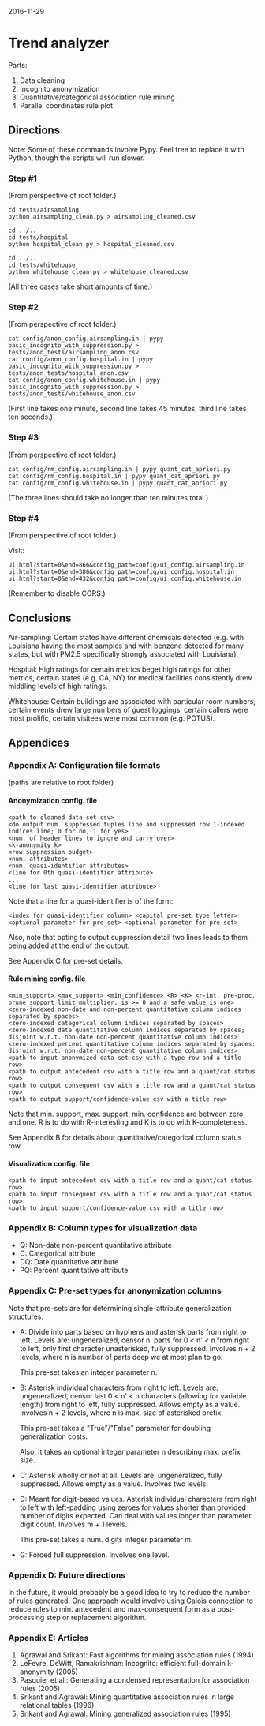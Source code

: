 2016-11-29

# Trend analyzer

Parts:

1. Data cleaning
2. Incognito anonymization
3. Quantitative/categorical association rule mining
4. Parallel coordinates rule plot

## Directions

Note: Some of these commands involve Pypy. Feel free to replace it with Python, though the scripts will run slower.

### Step #1

(From perspective of root folder.)

    cd tests/airsampling
    python airsampling_clean.py > airsampling_cleaned.csv

    cd ../..
    cd tests/hospital
    python hospital_clean.py > hospital_cleaned.csv

    cd ../..
    cd tests/whitehouse
    python whitehouse_clean.py > whitehouse_cleaned.csv

(All three cases take short amounts of time.)

### Step #2

(From perspective of root folder.)

    cat config/anon_config.airsampling.in | pypy basic_incognito_with_suppression.py > tests/anon_tests/airsampling_anon.csv
    cat config/anon_config.hospital.in | pypy basic_incognito_with_suppression.py > tests/anon_tests/hospital_anon.csv
    cat config/anon_config.whitehouse.in | pypy basic_incognito_with_suppression.py > tests/anon_tests/whitehouse_anon.csv

(First line takes one minute, second line takes 45 minutes, third line takes ten seconds.)

### Step #3

(From perspective of root folder.)

    cat config/rm_config.airsampling.in | pypy quant_cat_apriori.py
    cat config/rm_config.hospital.in | pypy quant_cat_apriori.py
    cat config/rm_config.whitehouse.in | pypy quant_cat_apriori.py

(The three lines should take no longer than ten minutes total.)

### Step #4

(From perspective of root folder.)

Visit:

    ui.html?start=0&end=866&config_path=config/ui_config.airsampling.in
    ui.html?start=0&end=386&config_path=config/ui_config.hospital.in
    ui.html?start=0&end=432&config_path=config/ui_config.whitehouse.in

(Remember to disable CORS.)

## Conclusions

Air-sampling: Certain states have different chemicals detected (e.g. with Louisiana having the most samples and with benzene detected for many states, but with PM2.5 specifically strongly associated with Louisiana).

Hospital: High ratings for certain metrics beget high ratings for other metrics, certain states (e.g. CA, NY) for medical facilities consistently drew middling levels of high ratings.

Whitehouse: Certain buildings are associated with particular room numbers, certain events drew large numbers of guest loggings, certain callers were most prolific, certain visitees were most common (e.g. POTUS).

## Appendices

### Appendix A: Configuration file formats

(paths are relative to root folder)

#### Anonymization config. file

    <path to cleaned data-set csv>
    <do output num. suppressed tuples line and suppressed row 1-indexed indices line; 0 for no, 1 for yes>
    <num. of header lines to ignore and carry over>
    <k-anonymity k>
    <row suppression budget>
    <num. attributes>
    <num. quasi-identifier attributes>
    <line for 0th quasi-identifier attribute>
    ...
    <line for last quasi-identifier attribute>

Note that a line for a quasi-identifier is of the form:

    <index for quasi-identifier column> <capital pre-set type letter> <optional parameter for pre-set> <optional parameter for pre-set>

Also, note that opting to output suppression detail two lines leads to them being added at the end of the output.

See Appendix C for pre-set details.

#### Rule mining config. file

    <min_support> <max_support> <min_confidence> <R> <K> <r-int. pre-proc. prune support limit multiplier; is >= 0 and a safe value is one>
    <zero-indexed non-date and non-percent quantitative column indices separated by spaces>
    <zero-indexed categorical column indices separated by spaces>
    <zero-indexed date quantitative column indices separated by spaces; disjoint w.r.t. non-date non-percent quantitative column indices>
    <zero-indexed percent quantitative column indices separated by spaces; disjoint w.r.t. non-date non-percent quantitative column indices>
    <path to input anonymized data-set csv with a type row and a title row>
    <path to output antecedent csv with a title row and a quant/cat status row>
    <path to output consequent csv with a title row and a quant/cat status row>
    <path to output support/confidence-value csv with a title row>

Note that min. support, max. support, min. confidence are between zero and one. R is to do with R-interesting and K is to do with K-completeness.

See Appendix B for details about quantitative/categorical column status row.

#### Visualization config. file

    <path to input antecedent csv with a title row and a quant/cat status row>
    <path to input consequent csv with a title row and a quant/cat status row>
    <path to input support/confidence-value csv with a title row>

### Appendix B: Column types for visualization data

- Q: Non-date non-percent quantitative attribute
- C: Categorical attribute
- DQ: Date quantitative attribute
- PQ: Percent quantitative attribute

### Appendix C: Pre-set types for anonymization columns

Note that pre-sets are for determining single-attribute generalization structures.

- A: Divide into parts based on hyphens and asterisk parts from right to left. Levels are: ungeneralized, censor n' parts for 0 < n' < n from right to left, only first character unasterisked, fully suppressed. Involves n + 2 levels, where n is number of parts deep we at most plan to go.

   This pre-set takes an integer parameter n.

- B: Asterisk individual characters from right to left. Levels are: ungeneralized, censor last 0 < n' < n characters (allowing for variable length) from right to left, fully suppressed. Allows empty as a value. Involves n + 2 levels, where n is max. size of asterisked prefix.

   This pre-set takes a "True"/"False" parameter for doubling generalization costs.

   Also, it takes an optional integer parameter n describing max. prefix size.

- C: Asterisk wholly or not at all. Levels are: ungeneralized, fully suppressed. Allows empty as a value. Involves two levels.

- D: Meant for digit-based values. Asterisk individual characters from right to left with left-padding using zeroes for values shorter than provided number of digits expected. Can deal with values longer than parameter digit count. Involves m + 1 levels.

   This pre-set takes a num. digits integer parameter m.

- G: Forced full suppression. Involves one level.

### Appendix D: Future directions

In the future, it would probably be a good idea to try to reduce the number of rules generated. One approach would involve using Galois connection to reduce rules to min. antecedent and max-consequent form as a post-processing step or replacement algorithm.

### Appendix E: Articles

1. Agrawal and Srikant: Fast algorithms for mining association rules (1994)
2. LeFevre, DeWitt, Ramakrishnan: Incognito: efficient full-domain k-anonymity (2005)
3. Pasquier et al.: Generating a condensed representation for association rules (2005)
4. Srikant and Agrawal: Mining quantitative association rules in large relational tables (1996)
5. Srikant and Agrawal: Mining generalized association rules (1995)


